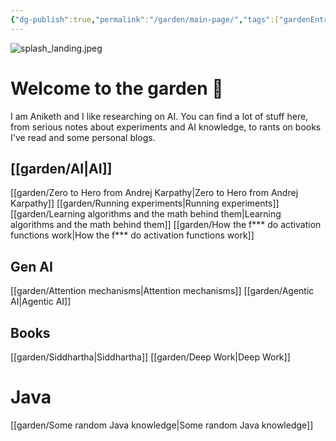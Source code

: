 ```yaml
---
{"dg-publish":true,"permalink":"/garden/main-page/","tags":["gardenEntry"]}
---
```


![splash_landing.jpeg](/img/user/images/splash_landing.jpeg)
# Welcome to the garden 🌳

I am Aniketh and I like researching on AI. You can find a lot of stuff here, from serious notes about experiments and AI knowledge, to rants on books I've read and some personal blogs.

## [[garden/AI\|AI]]
[[garden/Zero to Hero from Andrej Karpathy\|Zero to Hero from Andrej Karpathy]]
[[garden/Running experiments\|Running experiments]]
[[garden/Learning algorithms and the math behind them\|Learning algorithms and the math behind them]]
[[garden/How the f*** do activation functions work\|How the f*** do activation functions work]]

## Gen AI
[[garden/Attention mechanisms\|Attention mechanisms]]
[[garden/Agentic AI\|Agentic AI]]

## Books 
[[garden/Siddhartha\|Siddhartha]]
[[garden/Deep Work\|Deep Work]]

# Java
[[garden/Some random Java knowledge\|Some random Java knowledge]]
